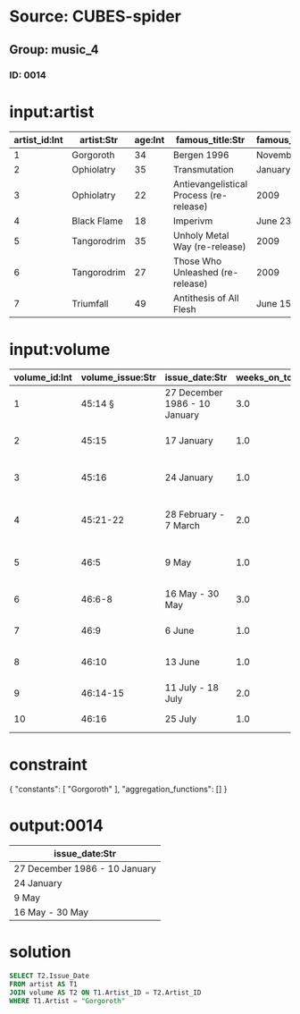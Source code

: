 # Source: CUBES-spider
## Group: music_4
### ID: 0014

# input:artist

| artist_id:Int | artist:Str | age:Int | famous_title:Str | famous_release_date:Str |
|---|---|---|---|---|
| 1 | Gorgoroth | 34 | Bergen 1996 | November 2007 |
| 2 | Ophiolatry | 35 | Transmutation | January 21, 2008 |
| 3 | Ophiolatry | 22 | Antievangelistical Process (re-release) | 2009 |
| 4 | Black Flame | 18 | Imperivm | June 23, 2008 |
| 5 | Tangorodrim | 35 | Unholy Metal Way (re-release) | 2009 |
| 6 | Tangorodrim | 27 | Those Who Unleashed (re-release) | 2009 |
| 7 | Triumfall | 49 | Antithesis of All Flesh | June 15, 2009 |

# input:volume

| volume_id:Int | volume_issue:Str | issue_date:Str | weeks_on_top:Dbl | song:Str | artist_id:Int |
|---|---|---|---|---|---|
| 1 | 45:14 § | 27 December 1986 - 10 January | 3.0 |  The Way | 1 |
| 2 | 45:15 | 17 January | 1.0 |  Everybody Have Fun Tonight  | 2 |
| 3 | 45:16 | 24 January | 1.0 |  Walk Like an Egyptian  | 1 |
| 4 | 45:21-22 | 28 February - 7 March | 2.0 |  Touch Me (I Want Your Body)  | 2 |
| 5 | 46:5 | 9 May | 1.0 |  With or Without You  | 1 |
| 6 | 46:6-8 | 16 May - 30 May | 3.0 |  (I Just) Died in Your Arms  | 1 |
| 7 | 46:9 | 6 June | 1.0 |  La Isla Bonita  | 4 |
| 8 | 46:10 | 13 June | 1.0 | Looking for a New Love | 5 |
| 9 | 46:14-15 | 11 July - 18 July | 2.0 |  Always  | 6 |
| 10 | 46:16 | 25 July | 1.0 | Head to Toe  | 5 |

# constraint

{
  "constants": [
    "Gorgoroth"
  ],
  "aggregation_functions": []
}

# output:0014

| issue_date:Str |
|---|
| 27 December 1986 - 10 January |
| 24 January |
| 9 May |
| 16 May - 30 May |

# solution

```sql
SELECT T2.Issue_Date
FROM artist AS T1
JOIN volume AS T2 ON T1.Artist_ID = T2.Artist_ID
WHERE T1.Artist = "Gorgoroth"
```

